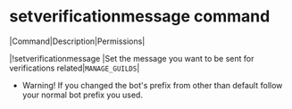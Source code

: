 # setverificationmessage command

|Command|Description|Permissions|

|!setverificationmessage <Message>|Set the message you want to be sent for verifications related|`MANAGE_GUILDS`|

* Warning! If you changed the bot's prefix from other than default follow your normal bot prefix you used.